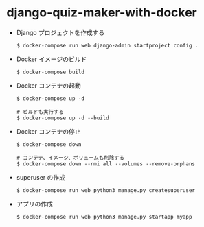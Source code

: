 # django-quiz-maker-with-docker

- Django プロジェクトを作成する

  ```
  $ docker-compose run web django-admin startproject config .
  ```

- Docker イメージのビルド

  ```
  $ docker-compose build
  ```

- Docker コンテナの起動

  ```
  $ docker-compose up -d

  # ビルドも実行する
  $ docker-compose up -d --build
  ```

- Docker コンテナの停止

  ```
  $ docker-compose down

  # コンテナ、イメージ、ボリュームも削除する
  $ docker-compose down --rmi all --volumes --remove-orphans
  ```

- superuser の作成

  ```
  $ docker-compose run web python3 manage.py createsuperuser
  ```

- アプリの作成

  ```
  $ docker-compose run web python3 manage.py startapp myapp
  ```
